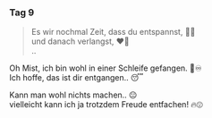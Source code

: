 ### Tag 9

> Es wir nochmal Zeit, dass du entspannst, 💆‍♀️  
> und danach verlangst, ❤️‍🔥  
> ..
  
Oh Mist, ich bin wohl in einer Schleife gefangen. 💩♾️  
Ich hoffe, das ist dir entgangen.. 😴
  
Kann man wohl nichts machen.. 😐  
vielleicht kann ich ja trotzdem Freude entfachen! 🔥😍